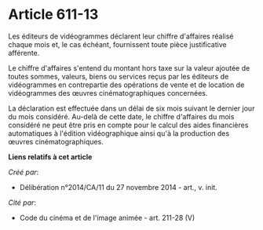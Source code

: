 # Article 611-13

Les éditeurs de vidéogrammes déclarent leur chiffre d'affaires réalisé chaque mois et, le cas échéant, fournissent toute
pièce justificative afférente. 

Le chiffre d'affaires s'entend du montant hors taxe sur la valeur ajoutée de toutes sommes, valeurs, biens ou services reçus
par les éditeurs de vidéogrammes en contrepartie des opérations de vente et de location de vidéogrammes des œuvres
cinématographiques concernées. 

La déclaration est effectuée dans un délai de six mois suivant le dernier jour du mois considéré. Au-delà de cette date, le
chiffre d'affaires du mois considéré ne peut être pris en compte pour le calcul des aides financières automatiques à
l'édition vidéographique ainsi qu'à la production des œuvres cinématographiques.

**Liens relatifs à cet article**

_Créé par_:

  - Délibération n°2014/CA/11 du 27 novembre 2014 - art., v. init.

_Cité par_:

  - Code du cinéma et de l'image animée - art. 211-28 (V)
